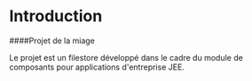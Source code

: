 # Introduction
####Projet de la miage

Le projet est un filestore développé  dans le cadre du module de composants pour applications d'entreprise JEE.